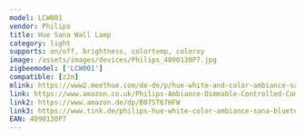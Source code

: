 ```yaml
---
model: LCW001
vendor: Philips
title: Hue Sana Wall Lamp
category: light
supports: on/off, brightness, colortemp, colorxy
image: /assets/images/devices/Philips_4090130P7.jpg
zigbeemodel: ['LCW001']
compatible: [z2m]
mlink: https://www2.meethue.com/de-de/p/hue-white-and-color-ambiance-sana-wandleuchte/4090130P9
link: https://www.amazon.co.uk/Philips-Ambiance-Dimmable-Controlled-Compatible/dp/B07FY38KKM
link2: https://www.amazon.de/dp/B07ST67HFW
link3: https://www.tink.de/philips-hue-white-color-ambiance-sana-bluetooth-wandleuchte
EAN: 4090130P7
---
```

